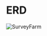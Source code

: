 # ERD
![SurveyFarm](https://github.com/user-attachments/assets/9bbd1c81-4d26-48cf-9fec-ab841153e379)